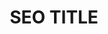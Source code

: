 ---
layout: events
page_name: Eventos
title: SEO TITLE
description: SEO META
h1: Eventos
intro:  intro
seo_section:
  title: SEO section title
  content: |-
    SEO section content
published: true
---